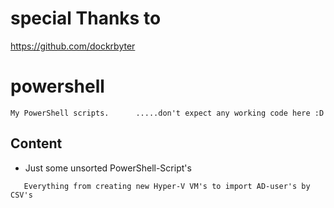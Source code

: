 # special Thanks to
https://github.com/dockrbyter
# powershell
```
My PowerShell scripts.      .....don't expect any working code here :D
 ```
 
 ## Content
  - Just some unsorted PowerShell-Script's
  
```
   Everything from creating new Hyper-V VM's to import AD-user's by CSV's
```
